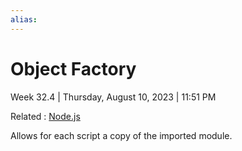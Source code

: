 ```yaml
---
alias:
---
```

# Object Factory

Week 32.4 | Thursday, August 10, 2023 | 11:51 PM

Related : [Node.js](Node.js)

Allows for each script a copy of the imported module.
